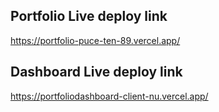## Portfolio Live deploy link
https://portfolio-puce-ten-89.vercel.app/
## Dashboard Live deploy link
https://portfoliodashboard-client-nu.vercel.app/
